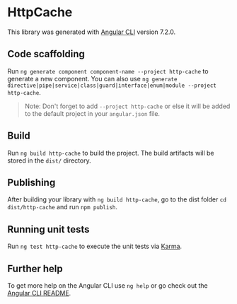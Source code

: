 # HttpCache

This library was generated with [Angular CLI](https://github.com/angular/angular-cli) version 7.2.0.

## Code scaffolding

Run `ng generate component component-name --project http-cache` to generate a new component. You can also use `ng generate directive|pipe|service|class|guard|interface|enum|module --project http-cache`.
> Note: Don't forget to add `--project http-cache` or else it will be added to the default project in your `angular.json` file. 

## Build

Run `ng build http-cache` to build the project. The build artifacts will be stored in the `dist/` directory.

## Publishing

After building your library with `ng build http-cache`, go to the dist folder `cd dist/http-cache` and run `npm publish`.

## Running unit tests

Run `ng test http-cache` to execute the unit tests via [Karma](https://karma-runner.github.io).

## Further help

To get more help on the Angular CLI use `ng help` or go check out the [Angular CLI README](https://github.com/angular/angular-cli/blob/master/README.md).
